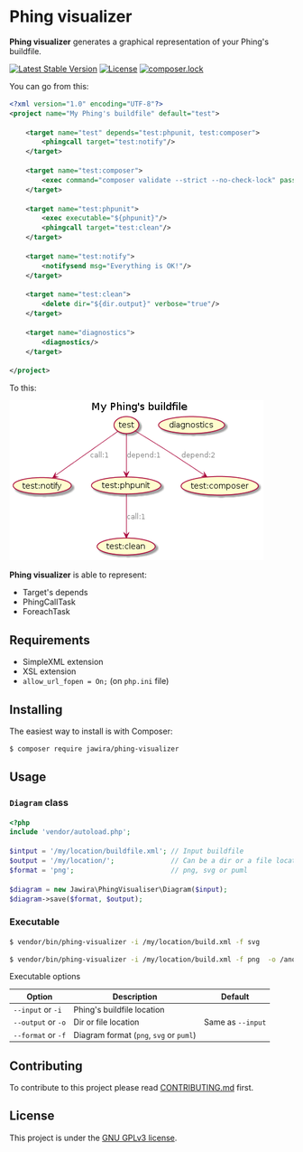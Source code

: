 Phing visualizer
================

**Phing visualizer** generates a graphical representation of your Phing's 
buildfile.

[![Latest Stable Version](https://poser.pugx.org/jawira/phing-visualizer/v/stable)](https://packagist.org/packages/jawira/phing-visualizer)
[![License](https://poser.pugx.org/jawira/phing-visualizer/license)](https://packagist.org/packages/jawira/phing-visualizer)
[![composer.lock](https://poser.pugx.org/jawira/phing-visualizer/composerlock)](https://packagist.org/packages/jawira/phing-visualizer)

You can go from this:

```xml
<?xml version="1.0" encoding="UTF-8"?>
<project name="My Phing's buildfile" default="test">

    <target name="test" depends="test:phpunit, test:composer">
        <phingcall target="test:notify"/>
    </target>

    <target name="test:composer">
        <exec command="composer validate --strict --no-check-lock" passthru="true"/>
    </target>

    <target name="test:phpunit">
        <exec executable="${phpunit}"/>
        <phingcall target="test:clean"/>
    </target>

    <target name="test:notify">
        <notifysend msg="Everything is OK!"/>
    </target>

    <target name="test:clean">
        <delete dir="${dir.output}" verbose="true"/>
    </target>

    <target name="diagnostics">
        <diagnostics/>
    </target>

</project>
```

To this:

![Phing visualizer demo](resources/readme/demo.png)

**Phing visualizer** is able to represent:

* Target's depends
* PhingCallTask
* ForeachTask

Requirements
------------

* SimpleXML extension
* XSL extension
* `allow_url_fopen = On;` (on `php.ini` file)

Installing
----------

The easiest way to install is with Composer:

```bash
$ composer require jawira/phing-visualizer
```

Usage
-----

### `Diagram` class

```php
<?php
include 'vendor/autoload.php';

$intput = '/my/location/buildfile.xml'; // Input buildfile
$output = '/my/location/';              // Can be a dir or a file location
$format = 'png';                        // png, svg or puml

$diagram = new Jawira\PhingVisualiser\Diagram($input);
$diagram->save($format, $output);
```

### Executable

```bash
$ vendor/bin/phing-visualizer -i /my/location/build.xml -f svg
```

```bash
$ vendor/bin/phing-visualizer -i /my/location/build.xml -f png  -o /another/location/ 
```

Executable options

| Option                | Description                               | Default           |
| --------------------- | ----------------------------------------- | ----------------- |
| `--input` or `-i`     | Phing's buildfile location                |                   |
| `--output` or `-o`    | Dir or file location                      | Same as `--input` |
| `--format` or `-f`    | Diagram format (`png`, `svg` or `puml`)   |                   |


Contributing
------------

To contribute to this project please read [CONTRIBUTING.md](./CONTRIBUTING.md) 
first.


License
-------

This project is under the [GNU GPLv3 license](./LICENSE).
